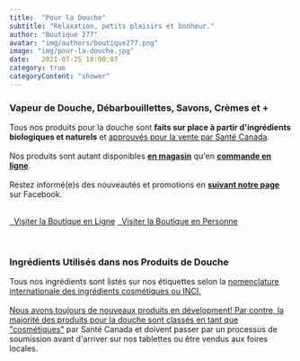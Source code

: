 ```yaml
---
title:  "Pour la Douche"
subtitle: "Relaxation, petits plaisirs et bonheur."
author: "Boutique 277"
avatar: "img/authors/boutique277.png"
image: "img/pour-la-douche.jpg"
date:   2021-07-25 10:00:07
category: true
categoryContent: "shower"
---
```


### Vapeur de Douche, Débarbouillettes, Savons, Crèmes et +
Tous nos produits pour la douche sont <strong>faits sur place à partir d'ingrédients biologiques et naturels</strong> et <a href="https://www.canada.ca/fr/sante-canada/services/securite-produits-consommation/cosmetiques/renseignements-reglementation.html#a1" target="_blank">approuvés pour la vente par Santé Canada</a>.
<br /><br />Nos produits sont autant disponibles <strong><a href="/boutique.html#directions"><i class="fa fa-home fa-1x"></i> <u>en magasin</u></a></strong> qu'en <strong><a href="http://enligne.boutique277.com"><i class="fa fa-shopping-cart fa-1x"></i> <u>commande en ligne</u></a></strong>.
<br /><br />Restez informé(e)s des nouveautés et promotions en <strong><a href="https://www.facebook.com/boutique277" target="_blank"><i class="fa fa-facebook-square fa-1x"></i> <u>suivant notre page</u></a></strong> sur Facebook.
<br /><br />
<p class="primary-button">
    <a href="http://enligne.boutique277.com"><i class="fa fa-shopping-cart fa-1x"></i>&nbsp;&nbsp;Visiter la Boutique en Ligne</a>
    <a href="/boutique.html#directions"><i class="fa fa-home fa-1x"></i>&nbsp;&nbsp;Visiter la Boutique en Personne</a>
</p>
<br />

### Ingrédients Utilisés dans nos Produits de Douche
Tous nos ingrédients sont listés sur nos étiquettes selon la <a href="https://www.canada.ca/fr/sante-canada/services/securite-produits-consommation/rapports-publications/industrie-professionnels/guide-etiquetage-ingredients-cosmetiques.html" target="_blank">nomenclature internationale des ingrédients cosmétiques ou INCI.
<br /><br />
Nous avons toujours de nouveaux produits en dévelopment! Par contre, la majorité des produits pour la douche sont <a href="https://www.canada.ca/fr/sante-canada/services/securite-produits-consommation/cosmetiques/renseignements-reglementation.html#a1" target="_blank">classés en tant que "cosmétiques"</a> par Santé Canada et doivent passer par un processus de soumission avant d'arriver sur nos tablettes ou être vendus aux foires locales.